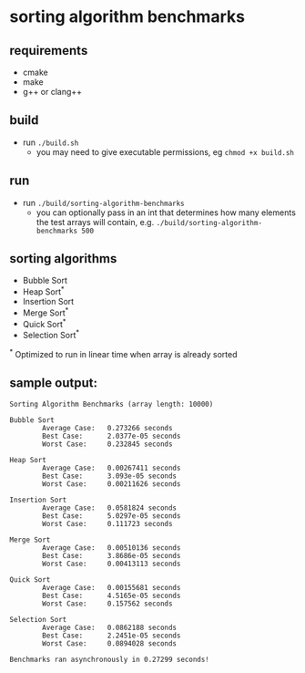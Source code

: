 # sorting algorithm benchmarks

## requirements
- cmake
- make
- g++ or clang++

## build
- run `./build.sh`
    - you may need to give executable permissions, eg `chmod +x build.sh`

## run
- run `./build/sorting-algorithm-benchmarks`
    - you can optionally pass in an int that determines how many elements the test arrays will contain, e.g. `./build/sorting-algorithm-benchmarks 500`

## sorting algorithms
- Bubble Sort
- Heap Sort<sup>*</sup>
- Insertion Sort
- Merge Sort<sup>*</sup>
- Quick Sort<sup>*</sup>
- Selection Sort<sup>*</sup>

<sup>*</sup> Optimized to run in linear time when array is already sorted

## sample output:

```
Sorting Algorithm Benchmarks (array length: 10000)

Bubble Sort
        Average Case:   0.273266 seconds
        Best Case:      2.0377e-05 seconds
        Worst Case:     0.232845 seconds

Heap Sort
        Average Case:   0.00267411 seconds
        Best Case:      3.093e-05 seconds
        Worst Case:     0.00211626 seconds

Insertion Sort
        Average Case:   0.0581824 seconds
        Best Case:      5.0297e-05 seconds
        Worst Case:     0.111723 seconds

Merge Sort
        Average Case:   0.00510136 seconds
        Best Case:      3.8686e-05 seconds
        Worst Case:     0.00413113 seconds

Quick Sort
        Average Case:   0.00155681 seconds
        Best Case:      4.5165e-05 seconds
        Worst Case:     0.157562 seconds

Selection Sort
        Average Case:   0.0862188 seconds
        Best Case:      2.2451e-05 seconds
        Worst Case:     0.0894028 seconds

Benchmarks ran asynchronously in 0.27299 seconds!
```
